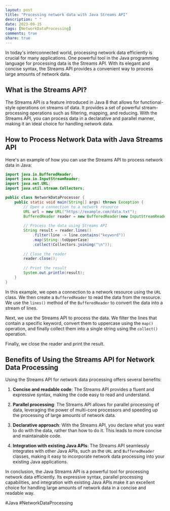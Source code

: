 ```yaml
---
layout: post
title: "Processing network data with Java Streams API"
description: " "
date: 2023-09-15
tags: [NetworkDataProcessing]
comments: true
share: true
---
```


In today's interconnected world, processing network data efficiently is crucial for many applications. One powerful tool in the Java programming language for processing data is the Streams API. With its elegant and concise syntax, the Streams API provides a convenient way to process large amounts of network data.

## What is the Streams API?

The Streams API is a feature introduced in Java 8 that allows for functional-style operations on streams of data. It provides a set of powerful stream-processing operations such as filtering, mapping, and reducing. With the Streams API, you can process data in a declarative and parallel manner, making it an ideal choice for handling network data.

## How to Process Network Data with Java Streams API

Here's an example of how you can use the Streams API to process network data in Java:

```java
import java.io.BufferedReader;
import java.io.InputStreamReader;
import java.net.URL;
import java.util.stream.Collectors;

public class NetworkDataProcessor {
    public static void main(String[] args) throws Exception {
        // Open a connection to a network resource
        URL url = new URL("https://example.com/data.txt");
        BufferedReader reader = new BufferedReader(new InputStreamReader(url.openStream()));
        
        // Process the data using Streams API
        String result = reader.lines()
            .filter(line -> line.contains("keyword"))
            .map(String::toUpperCase)
            .collect(Collectors.joining("\n"));
        
        // Close the reader
        reader.close();
        
        // Print the result
        System.out.println(result);
    }
}
```

In this example, we open a connection to a network resource using the `URL` class. We then create a `BufferedReader` to read the data from the resource. We use the `lines()` method of the `BufferedReader` to convert the data into a stream of lines. 

Next, we use the Streams API to process the data. We filter the lines that contain a specific keyword, convert them to uppercase using the `map()` operation, and finally collect them into a single string using the `collect()` operation.

Finally, we close the reader and print the result.

## Benefits of Using the Streams API for Network Data Processing

Using the Streams API for network data processing offers several benefits:

1. **Concise and readable code**: The Streams API provides a fluent and expressive syntax, making the code easy to read and understand.

2. **Parallel processing**: The Streams API allows for parallel processing of data, leveraging the power of multi-core processors and speeding up the processing of large amounts of network data.

3. **Declarative approach**: With the Streams API, you declare what you want to do with the data, rather than how to do it. This leads to more concise and maintainable code.

4. **Integration with existing Java APIs**: The Streams API seamlessly integrates with other Java APIs, such as the `URL` and `BufferedReader` classes, making it easy to incorporate network data processing into your existing Java applications.

In conclusion, the Java Streams API is a powerful tool for processing network data efficiently. Its expressive syntax, parallel processing capabilities, and integration with existing Java APIs make it an excellent choice for handling large amounts of network data in a concise and readable way.

#Java #NetworkDataProcessing